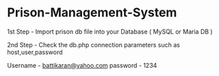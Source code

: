 # Prison-Management-System

1st Step - Import prison db file into your Database ( MySQL or Maria DB ) 

2nd Step - Check the db.php connection parameters such as host,user,password

Username -  battikaran@yahoo.com
password - 1234
